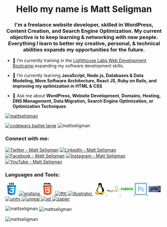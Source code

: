 <h1 align="center">Hello my name is Matt Seligman</h1>
<h3 align="center">I'm a freelance website developer, skilled in WordPress, Content Creation, and Search Engine Optimization. My current objective is to keep learning & networking with new people. Everything I learn to better my creative, personal, & technical abilities expands my opportunities for the future.</h3>

- 🔭 I’m currently training in the [Lighthouse Labs Web Development Bootcamp](https://www.lighthouselabs.ca/en/web-development-bootcamp#curriculum) expanding my software development skills.

- 🌱 I’m currently learning **JavaScript, Node.js, Databases & Data Modeling, More Software Architecture, React JS, Ruby on Rails, and improving my optimization in HTML & CSS**

- 💬 Ask me about **WordPress, Website Development, Domains, Hosting, DNS Management, Data Migration, Search Engine Optimization, or Optimization Techniques**

<p align="left"> 
  <a href="https://github.com/ryo-ma/github-profile-trophy"><img src="https://github-profile-trophy.vercel.app/?username=mattseligman" alt="mattseligman" /></a> 
</p>

<p align="left">
  <a target="_blank" href="https://www.codewars.com/users/MattSeligman/"><img src="https://www.codewars.com/users/MattSeligman/badges/small" alt="codewars badge large" /></a>
  <img src="https://komarev.com/ghpvc/?username=mattseligman&label=Profile%20views&color=0e75b6&style=flat" alt="mattseligman" />
</p>

<h3 align="left">Connect with me:</h3>
<p align="left">
<a href="https://twitter.com/mattseligman" target="_blank"><img align="center" src="https://raw.githubusercontent.com/rahuldkjain/github-profile-readme-generator/master/src/images/icons/Social/twitter.svg" alt="Twitter - Matt Seligman" height="30" width="40" /></a>
<a href="https://linkedin.com/in/mattseligman" target="_blank"><img align="center" src="https://raw.githubusercontent.com/rahuldkjain/github-profile-readme-generator/master/src/images/icons/Social/linked-in-alt.svg" alt="LinkedIn - Matt Seligman" height="30" width="40" /></a>
<a href="https://fb.com/mattseligman" target="_blank"><img align="center" src="https://raw.githubusercontent.com/rahuldkjain/github-profile-readme-generator/master/src/images/icons/Social/facebook.svg" alt="Facebook - Matt Seligman" height="30" width="40" /></a>
<a href="https://instagram.com/mattseligman" target="_blank"><img align="center" src="https://raw.githubusercontent.com/rahuldkjain/github-profile-readme-generator/master/src/images/icons/Social/instagram.svg" alt="Instagram - Matt Seligman" height="30" width="40" /></a>
<a href="https://www.youtube.com/c/MatthewSeligman" target="_blank"><img align="center" src="https://raw.githubusercontent.com/rahuldkjain/github-profile-readme-generator/master/src/images/icons/Social/youtube.svg" alt="YouTube - Matt Seligman" height="30" width="40" /></a>
</p>

<h3 align="left">Languages and Tools:</h3>
<p align="left"> <a href="https://www.w3schools.com/css/" target="_blank" rel="noreferrer"> <img src="https://raw.githubusercontent.com/devicons/devicon/master/icons/css3/css3-original-wordmark.svg" alt="css3" width="40" height="40"/> </a> <a href="https://grafana.com" target="_blank" rel="noreferrer"> <img src="https://www.vectorlogo.zone/logos/grafana/grafana-icon.svg" alt="grafana" width="40" height="40"/> </a> <a href="https://www.w3.org/html/" target="_blank" rel="noreferrer"> <img src="https://raw.githubusercontent.com/devicons/devicon/master/icons/html5/html5-original-wordmark.svg" alt="html5" width="40" height="40"/> </a> <a href="https://ifttt.com/" target="_blank" rel="noreferrer"> <img src="https://www.vectorlogo.zone/logos/ifttt/ifttt-ar21.svg" alt="ifttt" width="40" height="40"/> </a> <a href="https://www.adobe.com/in/products/illustrator.html" target="_blank" rel="noreferrer"> <img src="https://www.vectorlogo.zone/logos/adobe_illustrator/adobe_illustrator-icon.svg" alt="illustrator" width="40" height="40"/> </a> <a href="https://www.linux.org/" target="_blank" rel="noreferrer"> <img src="https://raw.githubusercontent.com/devicons/devicon/master/icons/linux/linux-original.svg" alt="linux" width="40" height="40"/> </a> <a href="https://www.mysql.com/" target="_blank" rel="noreferrer"> <img src="https://raw.githubusercontent.com/devicons/devicon/master/icons/mysql/mysql-original-wordmark.svg" alt="mysql" width="40" height="40"/> </a> <a href="https://www.nginx.com" target="_blank" rel="noreferrer"> <img src="https://raw.githubusercontent.com/devicons/devicon/master/icons/nginx/nginx-original.svg" alt="nginx" width="40" height="40"/> </a> <a href="https://www.photoshop.com/en" target="_blank" rel="noreferrer"> <img src="https://raw.githubusercontent.com/devicons/devicon/master/icons/photoshop/photoshop-line.svg" alt="photoshop" width="40" height="40"/> </a> <a href="https://www.php.net" target="_blank" rel="noreferrer"> <img src="https://raw.githubusercontent.com/devicons/devicon/master/icons/php/php-original.svg" alt="php" width="40" height="40"/> </a> <a href="https://unity.com/" target="_blank" rel="noreferrer"> <img src="https://www.vectorlogo.zone/logos/unity3d/unity3d-icon.svg" alt="unity" width="40" height="40"/> </a> <a href="https://unrealengine.com/" target="_blank" rel="noreferrer"> <img src="https://raw.githubusercontent.com/kenangundogan/fontisto/036b7eca71aab1bef8e6a0518f7329f13ed62f6b/icons/svg/brand/unreal-engine.svg" alt="unreal" width="40" height="40"/> </a> <a href="https://www.adobe.com/products/xd.html" target="_blank" rel="noreferrer"> <img src="https://cdn.worldvectorlogo.com/logos/adobe-xd.svg" alt="xd" width="40" height="40"/> </a> <a href="https://zapier.com" target="_blank" rel="noreferrer"> <img src="https://www.vectorlogo.zone/logos/zapier/zapier-icon.svg" alt="zapier" width="40" height="40"/> </a> </p>

<p><img align="left" src="https://github-readme-stats.vercel.app/api/top-langs?username=mattseligman&show_icons=true&locale=en&layout=compact" alt="mattseligman" /></p>

<p>&nbsp;<img align="center" src="https://github-readme-stats.vercel.app/api?username=mattseligman&show_icons=true&locale=en" alt="mattseligman" /></p>

<p><img align="center" src="https://github-readme-streak-stats.herokuapp.com/?user=mattseligman&" alt="mattseligman" /></p>
